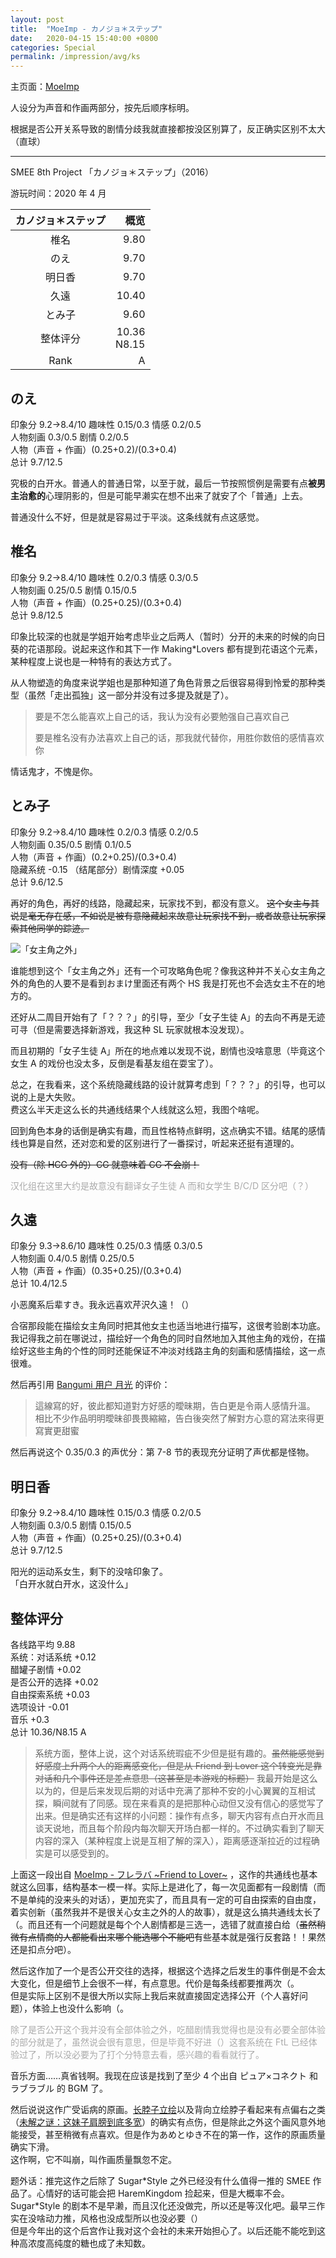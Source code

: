 ```yaml
---
layout: post
title:  "MoeImp - カノジョ＊ステップ"
date:   2020-04-15 15:40:00 +0800
categories: Special
permalink: /impression/avg/ks
---
```


主页面：[MoeImp](http://yoro.xyz/impression/avg)

人设分为声音和作画两部分，按先后顺序标明。

根据是否公开关系导致的剧情分歧我就直接都按没区别算了，反正确实区别不太大（直球）

---

SMEE 8th Project 「カノジョ＊ステップ」（2016）

游玩时间：2020 年 4 月

| カノジョ＊ステップ | 概览 |
| :----: | ----: |
| 椎名 |9.80|
| のえ |9.70|
| 明日香 |9.70|
| 久遠 |10.40|
| とみ子 |9.60|
| 整体评分 |10.36<br />N8.15|
| Rank |A|

## のえ

印象分 9.2→8.4/10 趣味性 0.15/0.3 情感 0.2/0.5  
人物刻画 0.3/0.5 剧情 0.2/0.5  
人物（声音 + 作画）(0.25+0.2)/(0.3+0.4)  
总计 9.7/12.5

究极的白开水。普通人的普通日常，以至于就，最后一节按照惯例是需要有点**被男主治愈的**心理阴影的，但是可能早濑实在想不出来了就安了个「普通」上去。

普通没什么不好，但是就是容易过于平淡。这条线就有点这感觉。

## 椎名

印象分 9.2→8.4/10 趣味性 0.2/0.3 情感 0.3/0.5  
人物刻画 0.25/0.5 剧情 0.15/0.5  
人物（声音 + 作画）(0.25+0.25)/(0.3+0.4)  
总计 9.8/12.5

印象比较深的也就是学姐开始考虑毕业之后两人（暂时）分开的未来的时候的向日葵的花语那段。说起来这作和其下一作 Making\*Lovers 都有提到花语这个元素，某种程度上说也是一种特有的表达方式了。

从人物塑造的角度来说学姐也是那种知道了角色背景之后很容易得到怜爱的那种类型（虽然「走出孤独」这一部分并没有过多提及就是了）。

> 要是不怎么能喜欢上自己的话，我认为没有必要勉强自己喜欢自己
> 
> 要是椎名没有办法喜欢上自己的话，那我就代替你，用胜你数倍的感情喜欢你

情话鬼才，不愧是你。

## とみ子

印象分 9.2→8.4/10 趣味性 0.2/0.3 情感 0.2/0.5  
人物刻画 0.35/0.5 剧情 0.1/0.5  
人物（声音 + 作画）(0.2+0.25)/(0.3+0.4)  
隐藏系统 -0.15 （结尾部分）剧情深度 +0.05  
总计 9.6/12.5

再好的角色，再好的线路，隐藏起来，玩家找不到，都没有意义。  ~~这个女主与其说是毫无存在感，不如说是被有意隐藏起来故意让玩家找不到，或者故意让玩家探索其他同学的踪迹。~~

![「女主角之外」](http://yoro.xyz/ks-tomiko-discovery.png)

谁能想到这个「女主角之外」还有一个可攻略角色呢？像我这种并不关心女主角之外的角色的人要不是看到おまけ里面还有两个 HS 我是打死也不会选女主不在的地方的。

还好从二周目开始有了「？？？」的引导，至少「女子生徒 A」的去向不再是无迹可寻（但是需要选择新游戏，我这种 SL 玩家就根本没发现）。

而且初期的「女子生徒 A」所在的地点难以发现不说，剧情也没啥意思（毕竟这个女生 A 的戏份也没太多，反倒是看基友组在耍宝了）。

总之，在我看来，这个系统隐藏线路的设计就算考虑到「？？？」的引导，也可以说的上是大失败。  
费这么半天走这么长的共通线结果个人线就这么短，我图个啥呢。

回到角色本身的话倒是确实有趣，而且性格特点鲜明，这点确实不错。结尾的感情线也算是自然，还对恋和爱的区别进行了一番探讨，听起来还挺有道理的。

~~没有（除 HCG 外的）CG 就意味着 CG 不会崩！~~

<p style="color: #AAAAAA">汉化组在这里大约是故意没有翻译女子生徒 A 而和女学生 B/C/D 区分吧（？）</p>

## 久遠

印象分 9.3→8.6/10 趣味性 0.25/0.3 情感 0.3/0.5  
人物刻画 0.4/0.5 剧情 0.25/0.5  
人物（声音 + 作画）(0.35+0.25)/(0.3+0.4)  
总计 10.4/12.5

小恶魔系后辈すき。我永远喜欢芹沢久遠！（）

合宿那段能在描绘女主角同时把其他女主也适当地进行描写，这很考验剧本功底。我记得我之前在哪说过，描绘好一个角色的同时自然地加入其他主角的戏份，在描绘好这些主角的个性的同时还能保证不冲淡对线路主角的刻画和感情描绘，这一点很难。

然后再引用 [Bangumi 用户 月光](http://bgm.tv/user/446369) 的评价：

> 這線寫的好，彼此都知道對方好感的曖昧期，告白更是令兩人感情升溫。  
> 相比不少作品明明曖昧卻畏畏縮縮，告白後突然了解對方心意的寫法來得更寫實更甜蜜

然后再说这个 0.35/0.3 的声优分：第 7-8 节的表现充分证明了声优都是怪物。

## 明日香

印象分 9.2→8.4/10 趣味性 0.15/0.3 情感 0.2/0.5  
人物刻画 0.3/0.5 剧情 0.15/0.5  
人物（声音 + 作画）(0.25+0.25)/(0.3+0.4)  
总计 9.7/12.5

阳光的运动系女生，剩下的没啥印象了。  
「白开水就白开水，这没什么」

## 整体评分

各线路平均 9.88  
系统：对话系统 +0.12  
醋罐子剧情 +0.02  
是否公开的选择 +0.02  
自由探索系统 +0.03  
选项设计 -0.01  
音乐 +0.3  
总计 10.36/N8.15 A

> 系统方面，整体上说，这个对话系统瑕疵不少但是挺有趣的。~~虽然能感觉到好感度上升两个人的距离感变化，但是从 Friend 到 Lover 这个转变光是靠对话和几个事件还是差点意思（这甚至是本游戏的标题）~~ 我最开始是这么以为的，但是后来发现后期的对话中充满了那种不安的小心翼翼的互相试探，瞬间就有了同感。现在来看真的是把那种心动但又没有信心的感觉写了出来。但是确实还有这样的小问题：操作有点多，聊天内容有点白开水而且谈天说地，而且每个阶段内每次聊天开场白都一样的。不过确实看到了聊天内容的深入（某种程度上说是互相了解的深入），距离感逐渐拉近的过程确实是可以感受到的。

上面这一段出自 [MoeImp - フレラバ ~Friend to Lover~](http://yoro.xyz/impression/avg/ftl) ，这作的共通线也基本就这么回事，结构基本一模一样。实际上是进化了，每一次见面都有一段剧情（而不是单纯的没来头的对话），更加充实了，而且具有一定的可自由探索的自由度，着实创新（虽然我并不是很关心女主之外的人的故事），就是这么搞共通线太长了（。而且还有一个问题就是每个个人剧情都是三选一，选错了就直接白给（~~虽然稍微有点情商的人都能看出来哪个能选哪个不能吧~~有些基本就是强行反套路！！果然还是扣点分吧）。

然后这作加了一个是否公开交往的选择，根据这个选择之后发生的事件倒是不会太大变化，但是细节上会很不一样，有点意思。代价是每条线都要推两次（。  
但是实际上区别不是很大所以实际上我后来就直接固定选择公开（个人喜好问题），体验上也没什么影响（。

<p style="color: #AAAAAA">除了是否公开这个我并没有全部体验之外，吃醋剧情我觉得也是没有必要全部体验的部分就是了，虽然说会很有意思，但是毕竟不好进（）这套系统在 FtL 已经体验过了，所以没必要为了打个分特意去看，感兴趣的看看就行了。</p>

音乐方面……真省钱啊。我现在应该是找到了至少 4 个出自 ピュア×コネクト 和 ラブラブル 的 BGM 了。

然后说说这作广受诟病的原画。[长脖子立绘](https://t.bilibili.com/377760464092208048?tab=2)以及背向立绘脖子看起来有点偏右之类（[未解之谜：这妹子肩膀到底多宽](http://yoro.xyz/ks-noe.png)）的确实有点伤，但是除此之外这个画风意外地能接受，甚至稍微有点喜欢。但是作为あめとゆき不在的第一作，这作的原画质量确实下滑。  
这作啊，它不叫崩，叫作画质量飘忽不定。

题外话：推完这作之后除了 Sugar\*Style 之外已经没有什么值得一推的 SMEE 作品了。心情好的话可能会把 HaremKingdom 捡起来，但是大概率不会。Sugar\*Style 的剧本不是早濑，而且汉化还没做完，所以还是等汉化吧。最早三作实在没啥动力推，风格也没成型所以也没必要（）  
但是今年出的这个后宫作让我对这个会社的未来开始担心了。以后还能不能吃到这种高浓度高纯度的糖也成了未知数。
